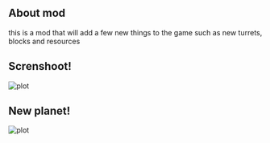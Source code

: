 ## About mod
this is a mod that will add a few new things to the game such as new turrets, blocks and resources
## Screnshoot!
![plot](https://user-images.githubusercontent.com/70453716/162545675-0bb047c6-0a35-40cc-b763-c68baf1a52c8.png)
## New planet!
![plot](https://user-images.githubusercontent.com/70453716/162838199-0e483cde-f657-4299-906c-82034b5eff0e.png)
